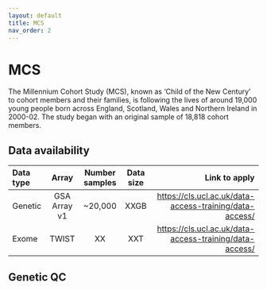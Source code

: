 ```yaml
---
layout: default
title: MCS
nav_order: 2
---
```


# **MCS**

The Millennium Cohort Study (MCS), known as ‘Child of the New Century’ to cohort members and their families, is following the lives of around 19,000 young people born across England, Scotland, Wales and Northern Ireland in 2000-02. The study began with an original sample of 18,818 cohort members.

## Data availability 

| Data type       | Array       |Number samples |Data size   | Link to apply        |
| :---            |    :----:   |    :----:     |    :----:  |          ---:        |
| Genetic         | GSA Array v1   | ~20,000          | XXGB       |https://cls.ucl.ac.uk/data-access-training/data-access/ |
| Exome | TWIST  | XX           | XXT       |https://cls.ucl.ac.uk/data-access-training/data-access/ |

## Genetic QC

